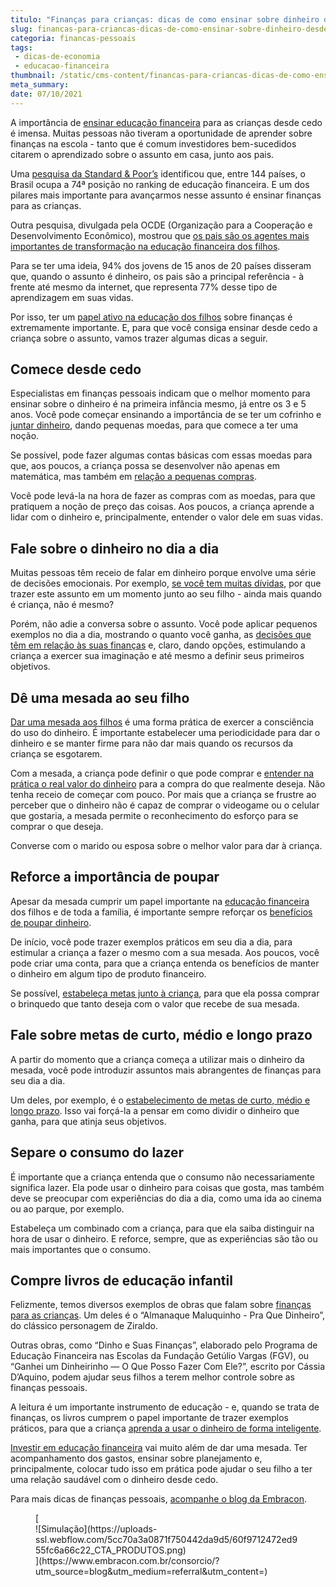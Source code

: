 ```yaml
---
titulo: "Finanças para crianças: dicas de como ensinar sobre dinheiro desde cedo"
slug: financas-para-criancas-dicas-de-como-ensinar-sobre-dinheiro-desde-cedo
categoria: financas-pessoais
tags:
 - dicas-de-economia
 - educacao-financeira
thumbnail: /static/cms-content/financas-para-criancas-dicas-de-como-ensinar-sobre-dinheiro-desde-cedo.jpg
meta_summary: 
date: 07/10/2021
---
```

A importância de [ensinar educação financeira](https://www.embracon.com.br/blog/entenda-a-importancia-da-educacao-financeira-na-sua-vida) para as crianças desde cedo é imensa. Muitas pessoas não tiveram a oportunidade de aprender sobre finanças na escola - tanto que é comum investidores bem-sucedidos citarem o aprendizado sobre o assunto em casa, junto aos pais.

Uma [pesquisa da Standard &amp; Poor’s](https://crcgo.org.br/novo/?p=9580) identificou que, entre 144 países, o Brasil ocupa a 74ª posição no ranking de educação financeira. E um dos pilares mais importante para avançarmos nesse assunto é ensinar finanças para as crianças.

Outra pesquisa, divulgada pela OCDE (Organização para a Cooperação e Desenvolvimento Econômico), mostrou que [os pais são os agentes mais importantes de transformação na educação financeira dos filhos](https://valorinveste.globo.com/educacao-financeira/noticia/2020/05/07/conversas-entre-pais-e-filhos-sobre-dinheiro-e-principal-ferramenta-para-aumentar-educacao-financeira-de-jovens-diz-ocde.ghtml).

Para se ter uma ideia, 94% dos jovens de 15 anos de 20 países disseram que, quando o assunto é dinheiro, os pais são a principal referência - à frente até mesmo da internet, que representa 77% desse tipo de aprendizagem em suas vidas.

Por isso, ter um [papel ativo na educação dos filhos](https://www.embracon.com.br/blog/financas-da-familia-como-ensinar-os-filhos-a-economizar-dinheiro) sobre finanças é extremamente importante. E, para que você consiga ensinar desde cedo a criança sobre o assunto, vamos trazer algumas dicas a seguir.

Comece desde cedo 
------------------

Especialistas em finanças pessoais indicam que o melhor momento para ensinar sobre o dinheiro é na primeira infância mesmo, já entre os 3 e 5 anos. Você pode começar ensinando a importância de se ter um cofrinho e [juntar dinheiro](https://www.embracon.com.br/blog/vale-a-pena-guardar-dinheiro-na-poupanca), dando pequenas moedas, para que comece a ter uma noção.

Se possível, pode fazer algumas contas básicas com essas moedas para que, aos poucos, a criança possa se desenvolver não apenas em matemática, mas também em [relação a pequenas compras](https://www.embracon.com.br/blog/habitos-de-consumo-antes-durante-e-pos-pandemia).

Você pode levá-la na hora de fazer as compras com as moedas, para que pratiquem a noção de preço das coisas. Aos poucos, a criança aprende a lidar com o dinheiro e, principalmente, entender o valor dele em suas vidas.

Fale sobre o dinheiro no dia a dia 
-----------------------------------

Muitas pessoas têm receio de falar em dinheiro porque envolve uma série de decisões emocionais. Por exemplo, [se você tem muitas dívidas](https://www.embracon.com.br/blog/dicas-para-sair-das-dividas), por que trazer este assunto em um momento junto ao seu filho - ainda mais quando é criança, não é mesmo?

Porém, não adie a conversa sobre o assunto. Você pode aplicar pequenos exemplos no dia a dia, mostrando o quanto você ganha, as [decisões que têm em relação às suas finanças](https://www.embracon.com.br/blog/planejamento-financeiro-um-guia-para-as-financas-nao-sairem-de-controle) e, claro, dando opções, estimulando a criança a exercer sua imaginação e até mesmo a definir seus primeiros objetivos.

Dê uma mesada ao seu filho 
---------------------------

[Dar uma mesada aos filhos](https://www.embracon.com.br/blog/seu-filho-recebe-mesada-descubra-o-valor-ideal-para-cada-idade) é uma forma prática de exercer a consciência do uso do dinheiro. É importante estabelecer uma periodicidade para dar o dinheiro e se manter firme para não dar mais quando os recursos da criança se esgotarem.

Com a mesada, a criança pode definir o que pode comprar e [entender na prática o real valor do dinheiro](https://www.embracon.com.br/blog/como-ensinar-educacao-financeira-aos-filhos) para a compra do que realmente deseja. Não tenha receio de começar com pouco. Por mais que a criança se frustre ao perceber que o dinheiro não é capaz de comprar o videogame ou o celular que gostaria, a mesada permite o reconhecimento do esforço para se comprar o que deseja.

Converse com o marido ou esposa sobre o melhor valor para dar à criança.

Reforce a importância de poupar 
--------------------------------

Apesar da mesada cumprir um papel importante na [educação financeira](https://www.embracon.com.br/blog/educacao-financeira-entenda-a-importancia-para-o-cenario-atual) dos filhos e de toda a família, é importante sempre reforçar os [benefícios de poupar dinheiro](https://www.embracon.com.br/blog/guia-definitivo-de-como-comecar-a-poupar).

De início, você pode trazer exemplos práticos em seu dia a dia, para estimular a criança a fazer o mesmo com a sua mesada. Aos poucos, você pode criar uma conta, para que a criança entenda os benefícios de manter o dinheiro em algum tipo de produto financeiro.

Se possível, [estabeleça metas junto à criança](https://www.embracon.com.br/blog/dicas-para-uma-vida-financeira-mais-feliz), para que ela possa comprar o brinquedo que tanto deseja com o valor que recebe de sua mesada.

Fale sobre metas de curto, médio e longo prazo 
-----------------------------------------------

A partir do momento que a criança começa a utilizar mais o dinheiro da mesada, você pode introduzir assuntos mais abrangentes de finanças para seu dia a dia.

Um deles, por exemplo, é o [estabelecimento de metas de curto, médio e longo prazo](https://www.embracon.com.br/blog/como-investir-em-curto-medio-e-longo-prazo). Isso vai forçá-la a pensar em como dividir o dinheiro que ganha, para que atinja seus objetivos.

Separe o consumo do lazer 
--------------------------

É importante que a criança entenda que o consumo não necessariamente significa lazer. Ela pode usar o dinheiro para coisas que gosta, mas também deve se preocupar com experiências do dia a dia, como uma ida ao cinema ou ao parque, por exemplo.

Estabeleça um combinado com a criança, para que ela saiba distinguir na hora de usar o dinheiro. E reforce, sempre, que as experiências são tão ou mais importantes que o consumo.

Compre livros de educação infantil 
-----------------------------------

Felizmente, temos diversos exemplos de obras que falam sobre [finanças para as crianças](https://www.embracon.com.br/blog/envolva-seus-filhos-nas-financas-da-familia). Um deles é o “Almanaque Maluquinho - Pra Que Dinheiro”, do clássico personagem de Ziraldo.

Outras obras, como “Dinho e Suas Finanças”, elaborado pelo Programa de Educação Financeira nas Escolas da Fundação Getúlio Vargas (FGV), ou “Ganhei um Dinheirinho — O Que Posso Fazer Com Ele?”, escrito por Cássia D’Aquino, podem ajudar seus filhos a terem melhor controle sobre as finanças pessoais.

A leitura é um importante instrumento de educação - e, quando se trata de finanças, os livros cumprem o papel importante de trazer exemplos práticos, para que a criança [aprenda a usar o dinheiro de forma inteligente](https://www.embracon.com.br/blog/como-economizar-nos-principais-gastos-da-vida).

[Investir em educação financeira](https://www.embracon.com.br/blog/educacao-gasto-ou-investimento) vai muito além de dar uma mesada. Ter acompanhamento dos gastos, ensinar sobre planejamento e, principalmente, colocar tudo isso em prática pode ajudar o seu filho a ter uma relação saudável com o dinheiro desde cedo.

Para mais dicas de finanças pessoais, [acompanhe o blog da Embracon](https://www.embracon.com.br/blog).

<figure class="w-richtext-figure-type-image w-richtext-align-center">[<div>![Simulação](https://uploads-ssl.webflow.com/5cc70a3a0871f750442da9d5/60f9712472ed955fc6a66c22_CTA_PRODUTOS.png)</div>](https://www.embracon.com.br/consorcio/?utm_source=blog&utm_medium=referral&utm_content=)</figure>
